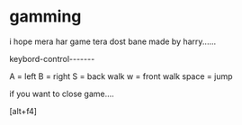 # gamming
i hope mera har game tera dost bane 
made by harry......

keybord-control-------

A = left
B = right
S = back walk
w = front walk
space = jump

if you want to close game....

[alt+f4]
